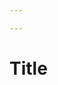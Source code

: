 ```yaml
---

---
```


# Title












<!--stackedit_data:
eyJoaXN0b3J5IjpbLTYyOTcwODQ5MSwtMTA0NDk3Mzk5NCwtMT
EwODU2Nzg3MF19
-->